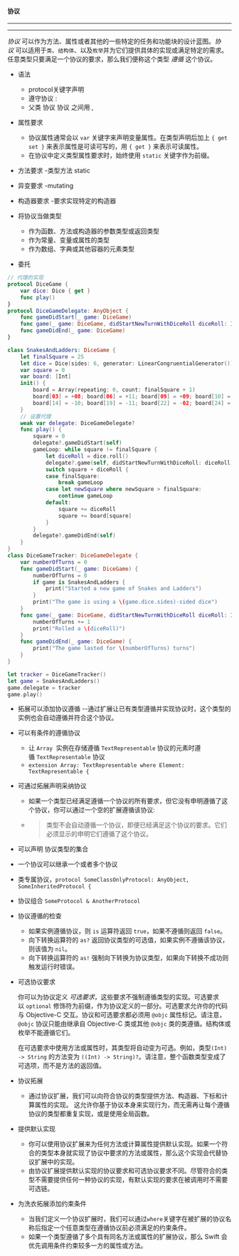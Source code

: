 #### 协议

---

------

*协议* 可以作为方法、属性或者其他的一些特定的任务和功能块的设计蓝图。*协议* 可以适用于`类`、`结构体`、以及`枚举`并为它们提供具体的实现或满足特定的需求。任意类型只要满足一个协议的要求，那么我们便称这个类型 *遵循* 这个协议。

- 语法
  - protocol关键字声明
  - 遵守协议    :
  - 父类 协议 协议 之间用 ,
- 属性要求
  - 协议属性通常会以 `var` 关键字来声明变量属性。在类型声明后加上 `{ get set }` 来表示属性是可读可写的，用 `{ get }` 来表示可读属性。
  - 在协议中定义类型属性要求时，始终使用 `static` 关键字作为前缀。
- 方法要求     -类型方法 static
- 异变要求    -mutating
- 构造器要求     -要求实现特定的构造器



- 将协议当做类型

  - 作为函数、方法或构造器的参数类型或返回类型
  - 作为常量、变量或属性的类型
  - 作为数组、字典或其他容器的元素类型






- 委托

```swift
// 代理的实现
protocol DiceGame {
    var dice: Dice { get }
    func play()
}
protocol DiceGameDelegate: AnyObject {
    func gameDidStart(_ game: DiceGame)
    func game(_ game: DiceGame, didStartNewTurnWithDiceRoll diceRoll: Int)
    func gameDidEnd(_ game: DiceGame)
}

class SnakesAndLadders: DiceGame {
    let finalSquare = 25
    let dice = Dice(sides: 6, generator: LinearCongruentialGenerator())
    var square = 0
    var board: [Int]
    init() {
        board = Array(repeating: 0, count: finalSquare + 1)
        board[03] = +08; board[06] = +11; board[09] = +09; board[10] = +02
        board[14] = -10; board[19] = -11; board[22] = -02; board[24] = -08
    }
    // 设置代理
    weak var delegate: DiceGameDelegate?
    func play() {
        square = 0
        delegate?.gameDidStart(self)
        gameLoop: while square != finalSquare {
            let diceRoll = dice.roll()
            delegate?.game(self, didStartNewTurnWithDiceRoll: diceRoll)
            switch square + diceRoll {
            case finalSquare:
                break gameLoop
            case let newSquare where newSquare > finalSquare:
                continue gameLoop
            default:
                square += diceRoll
                square += board[square]
            }
        }
        delegate?.gameDidEnd(self)
    }
}
class DiceGameTracker: DiceGameDelegate {
    var numberOfTurns = 0
    func gameDidStart(_ game: DiceGame) {
        numberOfTurns = 0
        if game is SnakesAndLadders {
            print("Started a new game of Snakes and Ladders")
        }
        print("The game is using a \(game.dice.sides)-sided dice")
    }
    func game(_ game: DiceGame, didStartNewTurnWithDiceRoll diceRoll: Int) {
        numberOfTurns += 1
        print("Rolled a \(diceRoll)")
    }
    func gameDidEnd(_ game: DiceGame) {
        print("The game lasted for \(numberOfTurns) turns")
    }
}

let tracker = DiceGameTracker()
let game = SnakesAndLadders()
game.delegate = tracker
game.play()
```



- 拓展可以添加协议遵循 --通过扩展让已有类型遵循并实现协议时，这个类型的实例也会自动遵循并符合这个协议。

- 可以有条件的遵循协议

  - 让 `Array`  实例在存储遵循 `TextRepresentable` 协议的元素时遵循 `TextRepresentable` 协议
  - `extension Array: TextRepresentable where Element: TextRepresentable {`

- 可通过拓展声明采纳协议

  -  如果一个类型已经满足遵循一个协议的所有要求，但它没有申明遵循了这个协议，你可以通过一个空的扩展遵循该协议:

  - > 类型不会自动遵循一个协议，即便已经满足这个协议的要求。它们必须显示的申明它们遵循了这个协议。


- 可以声明 协议类型的集合
- 一个协议可以继承一个或者多个协议
- 类专属协议，`protocol SomeClassOnlyProtocol: AnyObject, SomeInheritedProtocol {`
- 协议组合 `SomeProtocol & AnotherProtocol` 



- 协议遵循的检查
  - 如果实例遵循协议，则 `is` 运算符返回 `true`，如果不遵循则返回 `false`。
  - 向下转换运算符的 `as?` 返回协议类型的可选值，如果实例不遵循该协议，则该值为 `nil`。
  - 向下转换运算符的 `as!` 强制向下转换为协议类型，如果向下转换不成功则触发运行时错误。





- 可选协议要求

  你可以为协议定义 *可选要求*，这些要求不强制遵循类型的实现。可选要求以 `optional` 修饰符为前缀，作为协议定义的一部分。可选要求允许你的代码与 Objective-C 交互。协议和可选要求都必须用 `@objc` 属性标记。请注意，`@objc` 协议只能由继承自 Objective-C 类或其他 `@objc` 类的类遵循。结构体或枚举不能遵循它们。

  在可选要求中使用方法或属性时，其类型将自动变为可选。例如，类型`(Int) -> String` 的方法变为 `((Int) -> String)?`。请注意，整个函数类型变成了可选项，而不是方法的返回值。





- 协议拓展
  - 通过协议扩展，我们可以向符合协议的类型提供方法、构造器、下标和计算属性的实现。 这允许你基于协议本身来实现行为，而无需再让每个遵循协议的类型都重复实现，或是使用全局函数。
- 提供默认实现
  - 你可以使用协议扩展来为任何方法或计算属性提供默认实现。如果一个符合的类型本身就实现了协议中要求的方法或属性，那么这个实现会代替协议扩展中的实现。
  - 由协议扩展提供默认实现的协议要求和可选协议要求不同。尽管符合的类型不需要提供任何一种协议的实现，有默认实现的要求在被调用时不需要可选链。
- 为洗衣拓展添加约束条件
  - 当我们定义一个协议扩展时，我们可以通过`where`关键字在被扩展的协议名称后指定一个任意类型在遵循协议前必须满足的约束条件。
  - 如果一个类型遵循了多个具有同名方法或属性的扩展协议，那么 Swift 会优先调用条件约束较多一方的属性或方法。